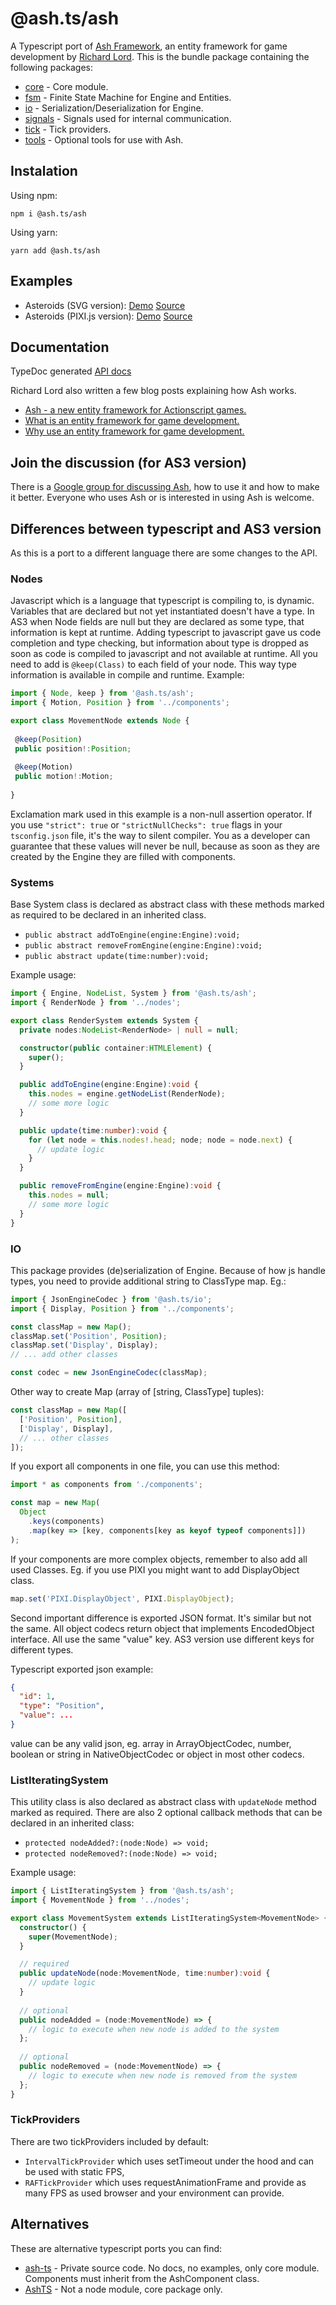 # @ash.ts/ash
A Typescript port of [Ash Framework], an entity framework for game development 
by [Richard Lord]. This is the bundle package containing the following packages:

- [core](../core/README.md) - Core module.
- [fsm](../fsm/README.md) - Finite State Machine for Engine and Entities.
- [io](../io/README.md) - Serialization/Deserialization for Engine.
- [signals](../signals/README.md) - Signals used for internal communication.
- [tick](../tick/README.md) - Tick providers.
- [tools](../tools/README.md) - Optional tools for use with Ash.  

## Instalation

Using npm:

`npm i @ash.ts/ash`

Using yarn:
 
`yarn add @ash.ts/ash`

## Examples

- Asteroids (SVG version): [Demo][demo-svg] [Source][source-svg]
- Asteroids (PIXI.js version): [Demo][demo-pixi] [Source][source-pixi]

## Documentation

TypeDoc generated [API docs][api]

Richard Lord also written a few blog posts explaining how Ash works.

- [Ash - a new entity framework for Actionscript games.][intro]
- [What is an entity framework for game development.][what]
- [Why use an entity framework for game development.][why]

## Join the discussion (for AS3 version)

There is a [Google group for discussing Ash][group],
how to use it and how to make it better. 
Everyone who uses Ash or is interested in using Ash is welcome.

## Differences between typescript and AS3 version

As this is a port to a different language there are some changes to the API.

### Nodes

Javascript which is a language that typescript is compiling to, is dynamic. 
Variables that are declared but not yet instantiated doesn't have a type. 
In AS3 when Node fields are null but they are declared as some type, that
information is kept at runtime.
Adding typescript to javascript gave us code completion and type checking, 
but information about type is dropped as soon as code is compiled to javascript
and not available at runtime. All you need to add is `@keep(Class)` to each 
field of your node. This way type information is available in compile and 
runtime. Example:
 
 ```typescript
import { Node, keep } from '@ash.ts/ash';
import { Motion, Position } from '../components';

export class MovementNode extends Node {
  
  @keep(Position)
  public position!:Position;
  
  @keep(Motion)
  public motion!:Motion;
  
}

```
Exclamation mark used in this example is a non-null assertion operator.
If you use `"strict": true` or `"strictNullChecks": true` flags in your
`tsconfig.json` file, it's the way to silent compiler. You as a developer 
can guarantee that these values will never be null, because as soon as they
are created by the Engine they are filled with components.

### Systems

Base System class is declared as abstract class with these methods marked as 
required to be declared in an inherited class.
- `public abstract addToEngine(engine:Engine):void;`
- `public abstract removeFromEngine(engine:Engine):void;`
- `public abstract update(time:number):void;`  

Example usage:

```typescript
import { Engine, NodeList, System } from '@ash.ts/ash';
import { RenderNode } from '../nodes';

export class RenderSystem extends System {
  private nodes:NodeList<RenderNode> | null = null;

  constructor(public container:HTMLElement) {
    super();
  }

  public addToEngine(engine:Engine):void {
    this.nodes = engine.getNodeList(RenderNode);
    // some more logic
  }

  public update(time:number):void {
    for (let node = this.nodes!.head; node; node = node.next) {
      // update logic
    }
  }

  public removeFromEngine(engine:Engine):void {
    this.nodes = null;
    // some more logic
  }
}

```

### IO

This package provides (de)serialization of Engine. Because of how js handle 
types, you need to provide additional string to ClassType map. Eg.:

```typescript
import { JsonEngineCodec } from '@ash.ts/io';
import { Display, Position } from '../components';

const classMap = new Map();
classMap.set('Position', Position);
classMap.set('Display', Display);
// ... add other classes

const codec = new JsonEngineCodec(classMap);
```

Other way to create Map (array of [string, ClassType] tuples):

```typescript
const classMap = new Map([
  ['Position', Position],
  ['Display', Display],
  // ... other classes
]);
```

If you export all components in one file, you can use this method:

```typescript
import * as components from './components';

const map = new Map(
  Object
    .keys(components)
    .map(key => [key, components[key as keyof typeof components]])
);
```

If your components are more complex objects, remember to also add all used
Classes. Eg. if you use PIXI you might want to add DisplayObject class.

```typescript
map.set('PIXI.DisplayObject', PIXI.DisplayObject);
```

Second important difference is exported JSON format. It's similar but not the 
same. All object codecs return object that implements EncodedObject interface.
All use the same "value" key. AS3 version use different keys for different 
types.

Typescript exported json example:

```json
{
  "id": 1,
  "type": "Position",
  "value": ...
}
```

value can be any valid json, eg. array in ArrayObjectCodec, number, boolean or 
string in NativeObjectCodec or object in most other codecs.

### ListIteratingSystem

This utility class is also declared as abstract class with `updateNode` method
marked as required. There are also 2 optional callback methods that can be 
declared in an inherited class:
- `protected nodeAdded?:(node:Node) => void;`
- `protected nodeRemoved?:(node:Node) => void;`

Example usage:

```typescript
import { ListIteratingSystem } from '@ash.ts/ash';
import { MovementNode } from '../nodes';

export class MovementSystem extends ListIteratingSystem<MovementNode> {
  constructor() {
    super(MovementNode);
  }

  // required
  public updateNode(node:MovementNode, time:number):void {
    // update logic
  }
  
  // optional
  public nodeAdded = (node:MovementNode) => {
    // logic to execute when new node is added to the system
  };
  
  // optional
  public nodeRemoved = (node:MovementNode) => {
    // logic to execute when new node is removed from the system
  };
}

```

### TickProviders

There are two tickProviders included by default:
- `IntervalTickProvider` which uses setTimeout under the hood and can be used
with static FPS,
- `RAFTickProvider` which uses requestAnimationFrame and provide as many FPS
as used browser and your environment can provide.

## Alternatives

These are alternative typescript ports you can find:

- [ash-ts](https://www.npmjs.com/package/ash-ts) - Private source code. 
No docs, no examples, only core module. Components must inherit from the 
AshComponent class.
- [AshTS](https://github.com/MikeMnD/AshTS) - Not a node module, core package 
only.

[Ash Framework]: https://github.com/richardlord/Ash
[Richard Lord]: https://www.richardlord.net
[demo-svg]: http://icek.github.io/asteroids
[demo-pixi]: http://icek.github.io/asteroids-pixi
[source-svg]: https://github.com/icek/asteroids
[source-pixi]: https://github.com/icek/asteroids-pixi
[api]: https://icek.github.io/ash
[intro]: http://www.richardlord.net/blog/ecs/introducing-ash.html
[what]: http://www.richardlord.net/blog/ecs/what-is-an-entity-framework.html
[why]: http://www.richardlord.net/blog/ecs/why-use-an-entity-framework.html
[group]: https://groups.google.com/forum/?fromgroups=#!forum/ash-framework
